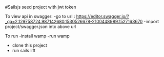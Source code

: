 #Sailsjs seed project with jwt token 

To view api in swagger:
 -go to url : https://editor.swagger.io/?_ga=2.129758724.987142680.1530526678-2100448989.1527163670
 -import project/swagger.json into above url
 

To run
  -install wamp
  -run wamp
  - clone this project
  - run sails lift
